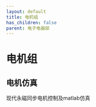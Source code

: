 ```yaml
---
layout: default
title: 电机组
has_children: false
parent: 电子电器部
---
```


# 电机组

## 电机仿真

现代永磁同步电机控制及matlab仿真
